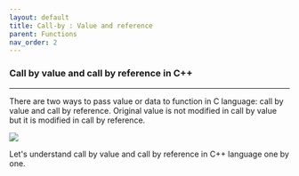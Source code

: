 ```yaml
---
layout: default
title: Call-by : Value and reference
parent: Functions
nav_order: 2
---
```

### Call by value and call by reference in C++

------

There are two ways to pass value or data to function in C language: call by value and call by reference. Original value is not modified in call by value but it is modified in call by reference.

![](https://static.javatpoint.com/cpp/images/call-by-value-and-call-by-reference-in-cpp1.png)

Let's understand call by value and call by reference in C++ language one by one.


